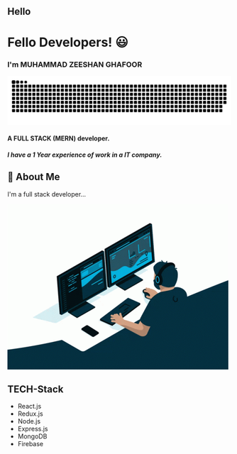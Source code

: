 ## Hello 
# Fello Developers!  😃
### I'm MUHAMMAD ZEESHAN GHAFOOR
![Logo](./snake.svg)
#### A FULL STACK (MERN) developer.
##### I have a 1 Year experience of work in a IT company.


## 🚀 About Me
I'm a full stack developer...

![image](./coding.gif)

## TECH-Stack
- React.js
- Redux.js
- Node.js
- Express.js
- MongoDB
- Firebase


